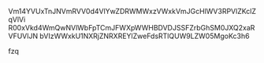 Vm14YVUxTnJNVmRVV0d4VlYwZDRWMWxzVWxkVmJGcHlWV3RPVlZKclZqVlVi
R00xVkd4WmQwNVlWbFpTCmJFWXpWWHBDVDJSSFZrbGhSM0JXQ2xaRVFUVlJN
bVIzWWxkU1NXRjZNRXREYlZweFdsRTlQUW9LZW05MgoKc3h6

fzq